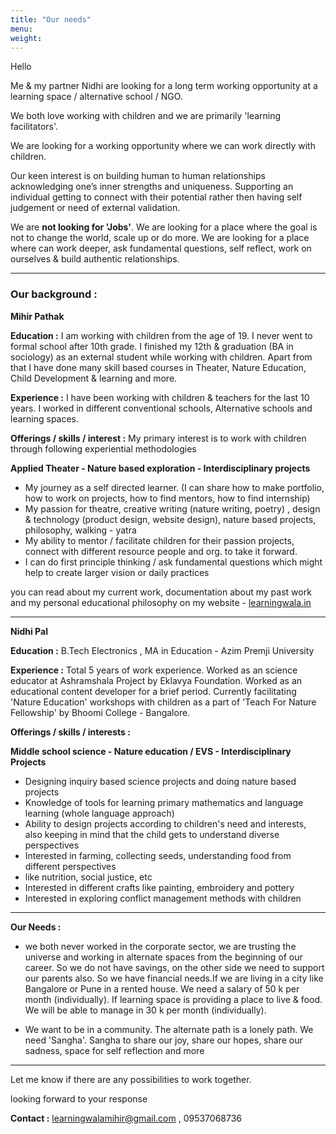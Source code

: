```yaml
---
title: "Our needs"
menu: 
weight: 
---
```



Hello

Me & my partner Nidhi are looking for a long term working opportunity at a learning space / alternative school / NGO.

We both love working with children and we are primarily 'learning facilitators'. 

We are looking for a working opportunity where we can work directly with children.

Our keen interest is on building human to human relationships acknowledging one’s inner strengths and uniqueness. Supporting an individual getting to connect with their potential rather then having self judgement or need of external validation.

We are **not looking for 'Jobs'**. We are looking for a place where the goal is not to change the world, scale up or do more. We are looking for a place where can work deeper, ask fundamental questions, self reflect, work on ourselves & build authentic relationships.

--------------------

### Our background :

**Mihir Pathak**

**Education :** I am working with children from the age of 19. I never went to formal school after 10th grade. I finished my 12th & graduation (BA in sociology) as an external student while working with children. Apart from that I have done many skill based courses in Theater, Nature Education, Child Development & learning and more.

**Experience :** I have been working with children & teachers for the last 10 years. I worked in different conventional schools, Alternative schools and learning spaces.

**Offerings / skills / interest :** My primary interest is to work with children through following experiential methodologies 

**Applied Theater - Nature based exploration - Interdisciplinary projects**

- My journey as a self directed learner. (I can share how to make portfolio, how to work on
projects, how to find mentors, how to find internship)
- My passion for theatre, creative writing (nature writing, poetry) , design & technology
(product design, website design), nature based projects, philosophy, walking - yatra
- My ability to mentor / facilitate children for their passion projects, connect with different
resource people and org. to take it forward.
- I can do first principle thinking / ask fundamental questions which might help to create
larger vision or daily practices 

you can read about my current work, documentation about my past work and my personal educational philosophy on my website - [learningwala.in](https://learningwala.in/)

--------------------

**Nidhi Pal** 

**Education :** B.Tech Electronics , MA in Education - Azim Premji University 

**Experience :** Total 5 years of work experience. Worked as an science educator at Ashramshala Project by Eklavya Foundation. Worked as an educational content developer for a brief period. Currently facilitating 'Nature Education' workshops with children as a part of 'Teach For Nature Fellowship' by Bhoomi College - Bangalore.

**Offerings / skills / interests :** 

**Middle school science - Nature education / EVS - Interdisciplinary Projects**

- Designing inquiry based science projects and doing nature based projects
- Knowledge of tools for learning primary mathematics and language learning (whole
language approach)
- Ability to design projects according to children's need and interests, also keeping in mind that the child gets to understand diverse perspectives
- Interested in farming, collecting seeds, understanding food from different perspectives
- like nutrition, social justice, etc
- Interested in different crafts like painting, embroidery and pottery
- Interested in exploring conflict management methods with children  


--------------------

**Our Needs :**

- we both never worked in the corporate sector, we are trusting the universe and working in alternate spaces from the beginning of our career. So we do not have savings, on the other side we need to support our parents also. So we have financial needs.If we are living in a city like Bangalore or Pune in a rented house. We need a salary of 50 k per month (individually). If learning space is providing a place to live & food. We will be able to manage in 30 k per month (individually). 

- We want to be in a community. The alternate path is a lonely path. We need 'Sangha'. Sangha to share our joy, share our hopes, share our sadness, space for self reflection and more

-------

Let me know if there are any possibilities to work together.

looking forward to your response 

**Contact :** learningwalamihir@gmail.com , 09537068736
